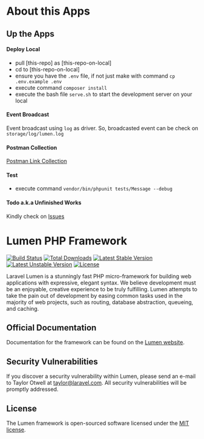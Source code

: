 # About this Apps
## Up the Apps
#### Deploy Local
* pull [this-repo] as [this-repo-on-local]
* cd to [this-repo-on-local]
* ensure you have the `.env` file, if not just make with command `cp .env.example .env`
* execute command `composer install`
* execute the bash file `serve.sh` to start the development server on your local

#### Event Broadcast
Event broadcast using `log` as driver. So, broadcasted event can be check on `storage/log/lumen.log`

#### Postman Collection
[Postman Link Collection](https://documenter.getpostman.com/view/381955/SWLccUAK?version=latest)

#### Test
* execute command `vendor/bin/phpunit tests/Message --debug`

#### Todo a.k.a Unfinished Works
Kindly check on [Issues](https://github.com/pararang/lumen-chat/issues)

# Lumen PHP Framework

[![Build Status](https://travis-ci.org/laravel/lumen-framework.svg)](https://travis-ci.org/laravel/lumen-framework)
[![Total Downloads](https://poser.pugx.org/laravel/lumen-framework/d/total.svg)](https://packagist.org/packages/laravel/lumen-framework)
[![Latest Stable Version](https://poser.pugx.org/laravel/lumen-framework/v/stable.svg)](https://packagist.org/packages/laravel/lumen-framework)
[![Latest Unstable Version](https://poser.pugx.org/laravel/lumen-framework/v/unstable.svg)](https://packagist.org/packages/laravel/lumen-framework)
[![License](https://poser.pugx.org/laravel/lumen-framework/license.svg)](https://packagist.org/packages/laravel/lumen-framework)

Laravel Lumen is a stunningly fast PHP micro-framework for building web applications with expressive, elegant syntax. We believe development must be an enjoyable, creative experience to be truly fulfilling. Lumen attempts to take the pain out of development by easing common tasks used in the majority of web projects, such as routing, database abstraction, queueing, and caching.

## Official Documentation

Documentation for the framework can be found on the [Lumen website](https://lumen.laravel.com/docs).

## Security Vulnerabilities

If you discover a security vulnerability within Lumen, please send an e-mail to Taylor Otwell at taylor@laravel.com. All security vulnerabilities will be promptly addressed.

## License

The Lumen framework is open-sourced software licensed under the [MIT license](https://opensource.org/licenses/MIT).
